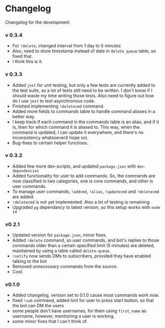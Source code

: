 # Changelog

Changelog for the development

### v 0.3.4
- For `!delete`, changed interval from 1 day to 5 minutes
- Also, need to store timestamp instead of date in `delete_queue` table, so fixed that.
- I think this is it.

### v 0.3.3
- Added `jest` for unit testing, but only a few tests are currently added to the test suite, so a lot of tests still need to be written. I don't know if I should waste my time writing those tests. Also need to figure out how do I use `jest` to test asynchronous code.
- Finished implementing `!deletecmd` command.
- Added more fields to commands table to handle command aliases in a better way.
- I keep track if each command in the commands table is an alias, and if it is, then for which command it is aliased to. This way, when the command is updated, I can update it everywhere, and there's no inconsistency whatsoever(I hope so). 
- Bug-fixes to certain helper functions. 


### v 0.3.2
- Added few more dev-scripts, and updated `package.json` with `dev-dependencies`
- Added functionality for user to add commands. So, the commands are now classified in two categories, one is core commands, and other is user commands. 
- To manage user commands, `!addcmd`, `!alias`, `!updatecmd` and `!deletecmd` are added. 
- `!deletecmd` is not yet implemented. Also a lot of testing is remaining. 
- Upgraded `pg` dependancy to latest version, so this setup works with `node 14`
  
### v0.2.1

- Updated version for `package.json`, minor fixes.
- Added `!delete` command, so user commands, and bot's replies to those commands older than a certain specified limit (5 minutes) are deleted, maintained by using a table called `delete-queue`.
- `!notify` now sends DMs to subscribers, provided they have enabled talking to the bot
- Removed _unnecessary_ commands from the source.
- Cool.

### v0.1.0

- Added changelog, version set to 0.1.0 cause most commands work now.
- fixed `!sub` command, added hint for user to press start button, so that the bot can DM the users
- some people don't have usernames, for them using `first_name` as username, however, mentioning a user is working.
- some minor fixes that I can't think of.
